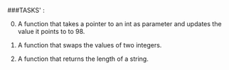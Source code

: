###TASKS' :

0. A function that takes a pointer to an int as parameter and updates the value it points to to 98.

1. A function that swaps the values of two integers.

2. A function that returns the length of a string.


